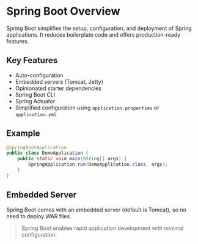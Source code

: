 # Spring Boot Overview

Spring Boot simplifies the setup, configuration, and deployment of Spring applications. It reduces boilerplate code and offers production-ready features.

## Key Features

- Auto-configuration
- Embedded servers (Tomcat, Jetty)
- Opinionated starter dependencies
- Spring Boot CLI
- Spring Actuator
- Simplified configuration using `application.properties` or `application.yml`

## Example

```java
@SpringBootApplication
public class DemoApplication {
    public static void main(String[] args) {
        SpringApplication.run(DemoApplication.class, args);
    }
}
```

## Embedded Server

Spring Boot comes with an embedded server (default is Tomcat), so no need to deploy WAR files.

> Spring Boot enables rapid application development with minimal configuration.